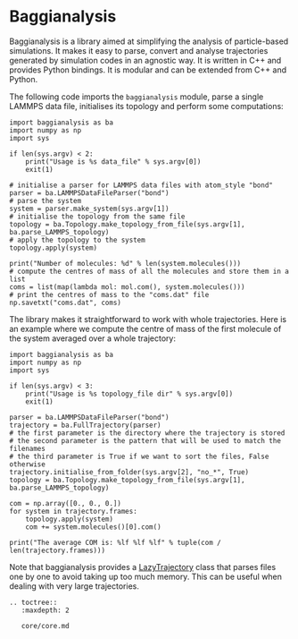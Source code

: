 # Baggianalysis

Baggianalysis is a library aimed at simplifying the analysis of particle-based simulations. It makes it easy to parse, convert and analyse trajectories generated by simulation codes in an agnostic way. It is written in C++ and provides Python bindings. It is modular and can be extended from C++ and Python.

The following code imports the `baggianalysis` module, parse a single LAMMPS data file, initialises its topology and perform some computations:

	import baggianalysis as ba
	import numpy as np
	import sys
	
	if len(sys.argv) < 2:
	    print("Usage is %s data_file" % sys.argv[0])
	    exit(1)
	
	# initialise a parser for LAMMPS data files with atom_style "bond"
	parser = ba.LAMMPSDataFileParser("bond")
	# parse the system
	system = parser.make_system(sys.argv[1])
	# initialise the topology from the same file
	topology = ba.Topology.make_topology_from_file(sys.argv[1], ba.parse_LAMMPS_topology)
	# apply the topology to the system
	topology.apply(system)
	
	print("Number of molecules: %d" % len(system.molecules()))
	# compute the centres of mass of all the molecules and store them in a list 
	coms = list(map(lambda mol: mol.com(), system.molecules()))
	# print the centres of mass to the "coms.dat" file
	np.savetxt("coms.dat", coms)
	
The library makes it straightforward to work with whole trajectories. Here is an example where we compute the centre of mass of the first molecule of the system averaged over a whole trajectory:

	import baggianalysis as ba
	import numpy as np
	import sys
	
	if len(sys.argv) < 3:
	    print("Usage is %s topology_file dir" % sys.argv[0])
	    exit(1)
		
	parser = ba.LAMMPSDataFileParser("bond")
	trajectory = ba.FullTrajectory(parser)
	# the first parameter is the directory where the trajectory is stored
	# the second parameter is the pattern that will be used to match the filenames
	# the third parameter is True if we want to sort the files, False otherwise 
	trajectory.initialise_from_folder(sys.argv[2], "no_*", True)
	topology = ba.Topology.make_topology_from_file(sys.argv[1], ba.parse_LAMMPS_topology)
	
	com = np.array([0., 0., 0.])
	for system in trajectory.frames:
	    topology.apply(system)
	    com += system.molecules()[0].com()
	    
	print("The average COM is: %lf %lf %lf" % tuple(com / len(trajectory.frames)))
	
Note that baggianalysis provides a [LazyTrajectory](core/trajectories.html#baggianalysis.core.LazyTrajectory) class that parses files one by one to avoid taking up too much memory. This can be useful when dealing with very large trajectories.

```eval_rst
.. toctree::
   :maxdepth: 2
   
   core/core.md
```
